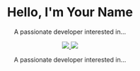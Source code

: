 <h1 align="center">Hello, I'm Your Name</h1>

<div align="center">
    <p>A passionate developer interested in...</p>
    <p>
        <a href="https://linkedin.com/in/yourname" target="_blank">
            <img src="https://img.shields.io/badge/LinkedIn-Connect-blue?style=for-the-badge&logo=linkedin">
        </a>
        <a href="https://twitter.com/yourname" target="_blank">
            <img src="https://img.shields.io/badge/Twitter-Follow-blue?style=for-the-badge&logo=twitter">
        </a>
    </p>
</div>

<style>
  /* Add a pulsing animation to your bio */
  .pulse {
    animation: pulse 2s infinite;
  }

  @keyframes pulse {
    0% {
      transform: scale(1);
    }
    50% {
      transform: scale(1.1);
    }
    100% {
      transform: scale(1);
    }
  }
</style>

<!-- Apply the animation to your bio text -->
<p align="center" class="pulse">A passionate developer interested in...</p>
